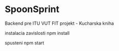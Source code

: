 # SpoonSprint

Backend pre ITU VUT FIT projekt - Kucharska kniha

instalacia zavislosti
    npm install

spusteni
    npm start
